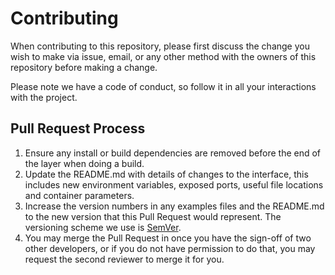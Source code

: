 # Contributing

When contributing to this repository, please first discuss the change you
wish to make via issue,
email, or any other method with the owners of this repository before making a change.

Please note we have a code of conduct, so follow it in all your interactions
with the project.

## Pull Request Process

1. Ensure any install or build dependencies are removed before the end of
   the layer when doing a build.
1. Update the README.md with details of changes to the interface, this
   includes new environment variables, exposed ports, useful file locations
   and container parameters.
1. Increase the version numbers in any examples files and the README.md to the
   new version that this Pull Request would represent. The versioning scheme
   we use is [SemVer](http://semver.org/).
1. You may merge the Pull Request in once you have the sign-off of two other
   developers, or if you do not have permission to do that, you may request
   the second reviewer to merge it for you.
